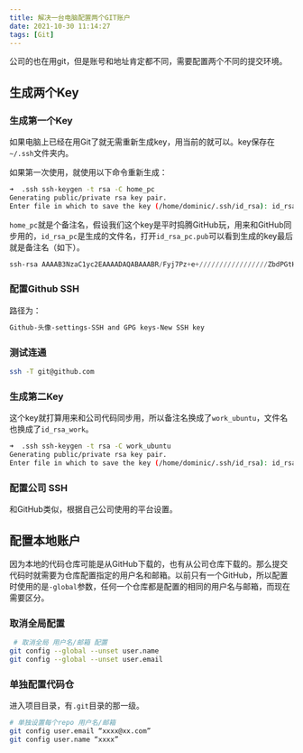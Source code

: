 ```yaml
---
title: 解决一台电脑配置两个GIT账户
date: 2021-10-30 11:14:27
tags: [Git]
---
```

公司的也在用git，但是账号和地址肯定都不同，需要配置两个不同的提交环境。

## 生成两个Key

### 生成第一个Key

如果电脑上已经在用Git了就无需重新生成key，用当前的就可以。key保存在`~/.ssh`文件夹内。

如果第一次使用，就使用以下命令重新生成：

```bash
➜  .ssh ssh-keygen -t rsa -C home_pc
Generating public/private rsa key pair.
Enter file in which to save the key (/home/dominic/.ssh/id_rsa): id_rsa_pc

```

`home_pc`就是个备注名，假设我们这个key是平时捣腾GitHub玩，用来和GitHub同步用的，`id_rsa_pc`是生成的文件名，打开`id_rsa_pc.pub`可以看到生成的key最后就是备注名（如下）。

```PowerShell
ssh-rsa AAAAB3NzaC1yc2EAAAADAQABAAABR/Fyj7Pz+e+/////////////////ZbdPGtHB86fLQYh/uR+TKcCERedrDKzGPdVt8= home_pc
```



### 配置Github SSH

路径为：

```PowerShell
Github-头像-settings-SSH and GPG keys-New SSH key
```



### 测试连通

```bash
ssh -T git@github.com
```



### 生成第二Key

这个key就打算用来和公司代码同步用，所以备注名换成了`work_ubuntu`，文件名也换成了`id_rsa_work`。

```bash
➜  .ssh ssh-keygen -t rsa -C work_ubuntu
Generating public/private rsa key pair.
Enter file in which to save the key (/home/dominic/.ssh/id_rsa): id_rsa_work

```

### 配置公司 SSH

和GitHub类似，根据自己公司使用的平台设置。



## 配置本地账户

因为本地的代码仓库可能是从GitHub下载的，也有从公司仓库下载的。那么提交代码时就需要为仓库配置指定的用户名和邮箱。以前只有一个GitHub，所以配置时使用的是`-global`参数，任何一个仓库都是配置的相同的用户名与邮箱，而现在需要区分。



### 取消全局配置

```bash
 # 取消全局 用户名/邮箱 配置
git config --global --unset user.name
git config --global --unset user.email


```



### 单独配置代码仓

进入项目目录，有`.git`目录的那一级。

```bash
# 单独设置每个repo 用户名/邮箱
git config user.email “xxxx@xx.com”
git config user.name “xxxx”
```


